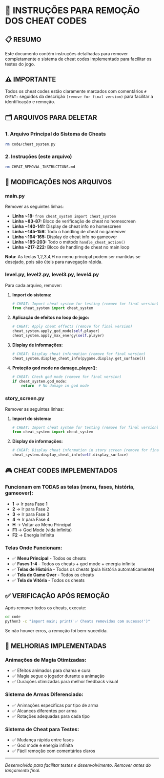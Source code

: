 # 🔧 INSTRUÇÕES PARA REMOÇÃO DOS CHEAT CODES

## 📋 **RESUMO**
Este documento contém instruções detalhadas para remover completamente o sistema de cheat codes implementado para facilitar os testes do jogo.

## ⚠️ **IMPORTANTE**
Todos os cheat codes estão claramente marcados com comentários `# CHEAT:` seguidos da descrição `(remove for final version)` para facilitar a identificação e remoção.

## 🗂️ **ARQUIVOS PARA DELETAR**

### 1. Arquivo Principal do Sistema de Cheats
```bash
rm code/cheat_system.py
```

### 2. Instruções (este arquivo)
```bash
rm CHEAT_REMOVAL_INSTRUCTIONS.md
```

## 📝 **MODIFICAÇÕES NOS ARQUIVOS**

### **main.py**
Remover as seguintes linhas:
- **Linha ~18:** `from cheat_system import cheat_system`
- **Linha ~83-87:** Bloco de verificação de cheat no homescreen
- **Linha ~140-141:** Display de cheat info no homescreen
- **Linha ~145-159:** Todo o handling de cheat no gameover
- **Linha ~164-165:** Display de cheat info no gameover
- **Linha ~185-203:** Todo o método `handle_cheat_action()`
- **Linha ~217-222:** Bloco de handling de cheat no main loop

**Nota:** As teclas 1,2,3,4,H no menu principal podem ser mantidas se desejado, pois são úteis para navegação rápida.

### **level.py, level2.py, level3.py, level4.py**
Para cada arquivo, remover:

1. **Import do sistema:**
   ```python
   # CHEAT: Import cheat system for testing (remove for final version)
   from cheat_system import cheat_system
   ```

2. **Aplicação de efeitos no loop do jogo:**
   ```python
   # CHEAT: Apply cheat effects (remove for final version)
   cheat_system.apply_god_mode(self.player)
   cheat_system.apply_max_energy(self.player)
   ```

3. **Display de informações:**
   ```python
   # CHEAT: Display cheat information (remove for final version)
   cheat_system.display_cheat_info(pygame.display.get_surface())
   ```

4. **Proteção god mode no damage_player():**
   ```python
   # CHEAT: Check god mode (remove for final version)
   if cheat_system.god_mode:
       return  # No damage in god mode
   ```

### **story_screen.py**
Remover as seguintes linhas:
1. **Import do sistema:**
   ```python
   # CHEAT: Import cheat system for testing (remove for final version)
   from cheat_system import cheat_system
   ```

2. **Display de informações:**
   ```python
   # CHEAT: Display cheat information in story screen (remove for final version)
   cheat_system.display_cheat_info(self.display_surface)
   ```

## 🎮 **CHEAT CODES IMPLEMENTADOS**

### **Funcionam em TODAS as telas (menu, fases, história, gameover):**
- **1** → Ir para Fase 1
- **2** → Ir para Fase 2  
- **3** → Ir para Fase 3
- **4** → Ir para Fase 4
- **H** → Voltar ao Menu Principal
- **F1** → God Mode (vida infinita)
- **F2** → Energia Infinita

### **Telas Onde Funcionam:**
- ✅ **Menu Principal** - Todos os cheats
- ✅ **Fases 1-4** - Todos os cheats + god mode + energia infinita
- ✅ **Telas de História** - Todos os cheats (pula história automaticamente)
- ✅ **Tela de Game Over** - Todos os cheats
- ✅ **Tela de Vitória** - Todos os cheats

## ✅ **VERIFICAÇÃO APÓS REMOÇÃO**

Após remover todos os cheats, execute:
```bash
cd code
python3 -c "import main; print('✅ Cheats removidos com sucesso!')"
```

Se não houver erros, a remoção foi bem-sucedida.

## 🚀 **MELHORIAS IMPLEMENTADAS**

### **Animações de Magia Otimizadas:**
- ✅ Efeitos animados para chama e cura
- ✅ Magia segue o jogador durante a animação
- ✅ Durações otimizadas para melhor feedback visual

### **Sistema de Armas Diferenciado:**
- ✅ Animações específicas por tipo de arma
- ✅ Alcances diferentes por arma
- ✅ Rotações adequadas para cada tipo

### **Sistema de Cheat para Testes:**
- ✅ Mudança rápida entre fases
- ✅ God mode e energia infinita
- ✅ Fácil remoção com comentários claros

---
*Desenvolvido para facilitar testes e desenvolvimento. Remover antes do lançamento final.*